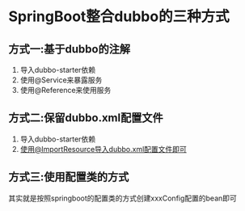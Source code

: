 # SpringBoot整合dubbo的三种方式

## 方式一:基于dubbo的注解
1. 导入dubbo-starter依赖
2. 使用@Service来暴露服务
3. 使用@Reference来使用服务

## 方式二:保留dubbo.xml配置文件
1. 导入dubbo-starter依赖
2. 使用@ImportResource导入dubbo.xml配置文件即可

## 方式三:使用配置类的方式
其实就是按照springboot的配置类的方式创建xxxConfig配置的bean即可